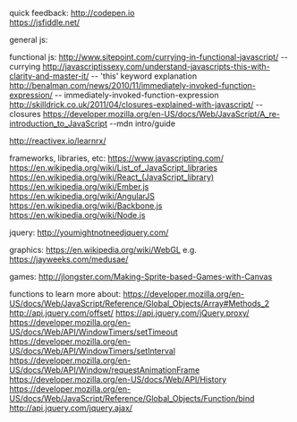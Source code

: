 quick feedback:
http://codepen.io  
https://jsfiddle.net/


general js:

functional js:
http://www.sitepoint.com/currying-in-functional-javascript/                           --currying
http://javascriptissexy.com/understand-javascripts-this-with-clarity-and-master-it/   -- 'this' keyword explanation
http://benalman.com/news/2010/11/immediately-invoked-function-expression/             -- immediately-invoked-function-expression
http://skilldrick.co.uk/2011/04/closures-explained-with-javascript/                   --closures
https://developer.mozilla.org/en-US/docs/Web/JavaScript/A_re-introduction_to_JavaScript   --mdn intro/guide


http://reactivex.io/learnrx/ 


frameworks, libraries, etc:
https://www.javascripting.com/
https://en.wikipedia.org/wiki/List_of_JavaScript_libraries
https://en.wikipedia.org/wiki/React_(JavaScript_library)
https://en.wikipedia.org/wiki/Ember.js
https://en.wikipedia.org/wiki/AngularJS
https://en.wikipedia.org/wiki/Backbone.js
https://en.wikipedia.org/wiki/Node.js



jquery:
http://youmightnotneedjquery.com/


graphics:
https://en.wikipedia.org/wiki/WebGL   e.g. https://jayweeks.com/medusae/


games:
http://jlongster.com/Making-Sprite-based-Games-with-Canvas


functions to learn more about:
https://developer.mozilla.org/en-US/docs/Web/JavaScript/Reference/Global_Objects/Array#Methods_2
http://api.jquery.com/offset/
https://api.jquery.com/jQuery.proxy/
https://developer.mozilla.org/en-US/docs/Web/API/WindowTimers/setTimeout
https://developer.mozilla.org/en-US/docs/Web/API/WindowTimers/setInterval
https://developer.mozilla.org/en-US/docs/Web/API/Window/requestAnimationFrame
https://developer.mozilla.org/en-US/docs/Web/API/History
https://developer.mozilla.org/en-US/docs/Web/JavaScript/Reference/Global_Objects/Function/bind
http://api.jquery.com/jquery.ajax/
